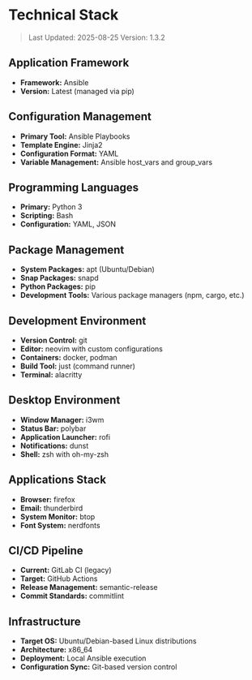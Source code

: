 # Technical Stack

> Last Updated: 2025-08-25
> Version: 1.3.2

## Application Framework

- **Framework:** Ansible
- **Version:** Latest (managed via pip)

## Configuration Management

- **Primary Tool:** Ansible Playbooks
- **Template Engine:** Jinja2
- **Configuration Format:** YAML
- **Variable Management:** Ansible host_vars and group_vars

## Programming Languages

- **Primary:** Python 3
- **Scripting:** Bash
- **Configuration:** YAML, JSON

## Package Management

- **System Packages:** apt (Ubuntu/Debian)
- **Snap Packages:** snapd
- **Python Packages:** pip
- **Development Tools:** Various package managers (npm, cargo, etc.)

## Development Environment

- **Version Control:** git
- **Editor:** neovim with custom configurations
- **Containers:** docker, podman
- **Build Tool:** just (command runner)
- **Terminal:** alacritty

## Desktop Environment

- **Window Manager:** i3wm
- **Status Bar:** polybar
- **Application Launcher:** rofi
- **Notifications:** dunst
- **Shell:** zsh with oh-my-zsh

## Applications Stack

- **Browser:** firefox
- **Email:** thunderbird
- **System Monitor:** btop
- **Font System:** nerdfonts

## CI/CD Pipeline

- **Current:** GitLab CI (legacy)
- **Target:** GitHub Actions
- **Release Management:** semantic-release
- **Commit Standards:** commitlint

## Infrastructure

- **Target OS:** Ubuntu/Debian-based Linux distributions
- **Architecture:** x86_64
- **Deployment:** Local Ansible execution
- **Configuration Sync:** Git-based version control
